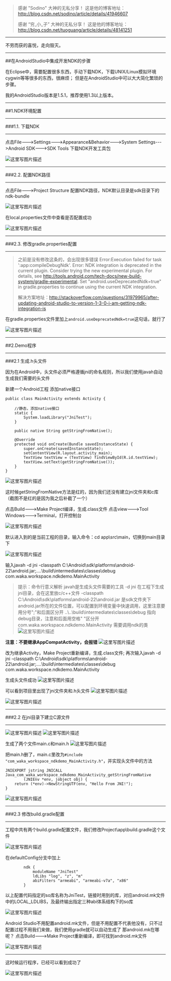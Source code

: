 > 感谢 "Sodino" 大神的无私分享！
> 这是他的博客地址：http://blog.csdn.net/sodino/article/details/41946607
> 
> 感谢 “穷_小_子” 大神的无私分享！
> 这是他的博客地址：http://blog.csdn.net/tuoguang/article/details/48141251

----------
不劳而获的喜悦，走向毁灭。

----------


##在AndroidStudio中集成开发NDK的步骤

在Eclipse中，需要配置很多东西，手动下载NDK，下载UNIX/Linux模拟环境cygwin等等很多的东西，很麻烦；
但是在AndroidStudio中可以大大简化繁琐的步骤。

我的AndroidStudio版本是1.5.1，推荐使用1.3以上版本。

----------
##1.NDK环境配置


----------
###1.1. 下载NDK


----------
点击File--->Settings--->Appearance&Behavior--->System Settings--->Android SDK--->SDK Tools
下载NDK开发工具包

![这里写图片描述](http://img.blog.csdn.net/20160113145831476)

----------
###2.2. 配置NDK路径

----------
点击File--->Project Structure
配置NDK路径，NDK默认目录是sdk目录下的ndk-bundle

![这里写图片描述](http://img.blog.csdn.net/20160113150848156)

在local.properties文件中查看是否配置成功

![这里写图片描述](http://img.blog.csdn.net/20160113151127697)

----------
###2.3. 修改gradle.properties配置

----------
> 之前是没有修改这条的，会出现很多错误
> Error:Execution failed for task ':app:compileDebugNdk'.
> Error: NDK integration is deprecated in the current plugin.  Consider trying the new experimental plugin.  For details, see http://tools.android.com/tech-docs/new-build-system/gradle-experimental.  Set "android.useDeprecatedNdk=true" in gradle.properties to continue using the current NDK integration.
> 
> 解决方案地址：http://stackoverflow.com/questions/31979965/after-updating-android-studio-to-version-1-3-0-i-am-getting-ndk-integration-is

在gradle.properties文件里加上`android.useDeprecatedNdk=true`这句话，就行了

![这里写图片描述](http://img.blog.csdn.net/20160113170108104)

----------


##2.Demo程序


----------
###2.1 生成.h头文件

因为在Android中，头文件必须严格遵循jni的命名规则，所以我们使用javah自动生成我们需要的头文件

新建一个Android工程
添加native接口

```
public class MainActivity extends Activity {

    //静态，添加native接口
    static {
        System.loadLibrary("JniTest");
    }

    public native String getStringFromNative();

    @Override
    protected void onCreate(Bundle savedInstanceState) {
        super.onCreate(savedInstanceState);
        setContentView(R.layout.activity_main);
        TextView textView = (TextView) findViewById(R.id.textView);
        textView.setText(getStringFromNative());
    }
}
```
![这里写图片描述](http://img.blog.csdn.net/20160113173005372)

这时候getStringFromNative方法是红的，因为我们还没有建立jni文件夹和c库（截图不是红的是因为我之后补截了一个）

点击Build--->Make Project编译，生成.class文件
点击view--->Tool Windows--->Terminal，打开控制台

![这里写图片描述](http://img.blog.csdn.net/20160113152944622)

默认进入到的是当前工程的目录，输入命令：cd app\src\main，切换到main目录下

![这里写图片描述](http://img.blog.csdn.net/20160113153225543)

输入javah -d jni -classpath C:\Android\sdk\platforms\android-22\android.jar;..\..\build\intermediates\classes\debug com.waka.workspace.ndkdemo.MainActivity

> 提示：命令行意义解析
> javah是生成头文件需要的工具
> -d jni 在工程下生成jni目录，会在这里放c/c++文件
> -classpath C:\Android\sdk\platforms\android-22\android.jar 是sdk文件夹下android.jar所在的文件位置，可以配置到环境变量中快速调用，这里注意要用分号";"和后面区分开
> ..\\..\build\intermediates\classes\debug 指向debug目录，注意和后面用空格" "区分开
> com.waka.workspace.ndkdemo.MainActivity 需要调用ndk的类
> ![这里写图片描述](http://img.blog.csdn.net/20160113160440897)

**注意：不要继承AppCompatActivity，会报错**
![这里写图片描述](http://img.blog.csdn.net/20160113154712783)

改为继承Activity，Make Project重新编译，生成.class文件;
再次输入javah -d jni -classpath C:\Android\sdk\platforms\android-22\android.jar;..\..\build\intermediates\classes\debug com.waka.workspace.ndkdemo.MainActivity

生成头文件成功
![这里写图片描述](http://img.blog.csdn.net/20160113155134314)

可以看到项目里出现了jni文件夹和.h头文件
![这里写图片描述](http://img.blog.csdn.net/20160113155300367)

![这里写图片描述](http://img.blog.csdn.net/20160113171029935)

----------
###2.2 在jni目录下建立C源文件

----------
![这里写图片描述](http://img.blog.csdn.net/20160113161609659)
![这里写图片描述](http://img.blog.csdn.net/20160113162245761)

生成了两个文件main.c和main.h
![这里写图片描述](http://img.blog.csdn.net/20160113162342133)

把main.h删了，main.c里改为`#include "com_waka_workspace_ndkdemo_MainActivity.h"`，并实现头文件中的方法 

```
JNIEXPORT jstring JNICALL
Java_com_waka_workspace_ndkdemo_MainActivity_getStringFromNative
        (JNIEnv *env, jobject obj) {
    return (*env)->NewStringUTF(env, "Hello From JNI!");
}
```

![这里写图片描述](http://img.blog.csdn.net/20160113170939288)


----------

###2.3 修改build.gradle配置

----------
工程中共有两个build.gradle配置文件，我们修改Project\app\build.gradle这个文件

![这里写图片描述](http://img.blog.csdn.net/20160113163941522)

在defaultConfig分支中加上

```
		ndk {
            moduleName "JniTest"
            ldLibs "log", "z", "m"
            abiFilters "armeabi", "armeabi-v7a", "x86"
        }
```
以上配置代码指定的so库名称为JniTest，链接时用到的库，对应android.mk文件中的LOCAL_LDLIBS，及最终输出指定三种abi体系结构下的so库

![这里写图片描述](http://img.blog.csdn.net/20160113170607428)

Android Studio不用配置android.mk文件，但是不用配置不代表他没有，只不过配置过程不用我们来做，我们使用gradle就可以自动生成了
那android.mk在哪呢？
点击Build--->Make Project重新编译，即可找到android.mk文件

![这里写图片描述](http://img.blog.csdn.net/20160113171711214)

----------

这时候运行程序，已经可以看到成功了

![这里写图片描述](http://img.blog.csdn.net/20160113172654479)

